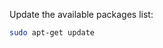 <!--
apt-update shortcode.
Call apt-get update
usage: { {% snippets/deb/apt-update %} }
-->
Update the available packages list:

```bash
sudo apt-get update
```
